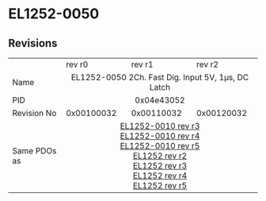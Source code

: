 # EL1252-0050

## Revisions
<table>
<tr>
<td></td>
<td>rev r0</td>
<td>rev r1</td>
<td>rev r2</td>
</tr>
<tr>
<td>Name</td>
<td colspan=3 align="center">EL1252-0050 2Ch. Fast Dig. Input 5V, 1µs, DC Latch</td>
</tr>
<tr>
<td>PID</td>
<td colspan=3 align="center">0x04e43052</td>
</tr>
<tr>
<td>Revision No</td>
<td>0x00100032</td>
<td>0x00110032</td>
<td>0x00120032</td>
</tr>
<tr>
<td>Same PDOs as</td>
<td colspan=3 align="center"><a href="EL1252-0010.md">EL1252-0010 rev r3</a><br/><a href="EL1252-0010.md">EL1252-0010 rev r4</a><br/><a href="EL1252-0010.md">EL1252-0010 rev r5</a><br/><a href="EL1252.md">EL1252 rev r2</a><br/><a href="EL1252.md">EL1252 rev r3</a><br/><a href="EL1252.md">EL1252 rev r4</a><br/><a href="EL1252.md">EL1252 rev r5</a></td>
</tr>
</table>
